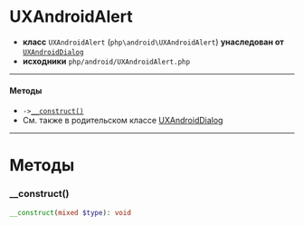 # UXAndroidAlert

- **класс** `UXAndroidAlert` (`php\android\UXAndroidAlert`) **унаследован от** [`UXAndroidDialog`](https://github.com/VenityStudio/android/tree/master/jphp-android-ext/api-docs/classes/php/android/UXAndroidDialog.ru.md)
- **исходники** `php/android/UXAndroidAlert.php`

---

#### Методы

- `->`[`__construct()`](#method-__construct)
- См. также в родительском классе [UXAndroidDialog](https://github.com/VenityStudio/android/tree/master/jphp-android-ext/api-docs/classes/php/android/UXAndroidDialog.ru.md)

---
# Методы

<a name="method-__construct"></a>

### __construct()
```php
__construct(mixed $type): void
```